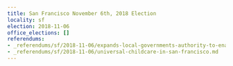 ```yaml
---
title: San Francisco November 6th, 2018 Election
locality: sf
election: 2018-11-06
office_elections: []
referendums:
- _referendums/sf/2018-11-06/expands-local-governments-authority-to-enact-rent-control-on-residential-property-intiative-statute-17-0041-.md
- _referendums/sf/2018-11-06/universal-childcare-in-san-francisco.md
---
```

